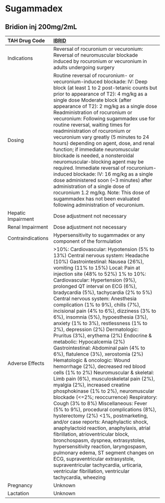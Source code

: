 # Sugammadex

## Bridion inj 200mg/2mL

| TAH Drug Code      | [**IBRID**](https://www.tahsda.org.tw/drugs/hissearch.php?drug_code=IBRID)                                                                                                                                                                                                                                                                                                                                                                                                                                                                                                                                                                                                                                                                                                                                                                                                                                                                                                                                                                                                                                                                                                                                                                                                                                                                                                                                                                                                                                 |
|:-------------------|:-----------------------------------------------------------------------------------------------------------------------------------------------------------------------------------------------------------------------------------------------------------------------------------------------------------------------------------------------------------------------------------------------------------------------------------------------------------------------------------------------------------------------------------------------------------------------------------------------------------------------------------------------------------------------------------------------------------------------------------------------------------------------------------------------------------------------------------------------------------------------------------------------------------------------------------------------------------------------------------------------------------------------------------------------------------------------------------------------------------------------------------------------------------------------------------------------------------------------------------------------------------------------------------------------------------------------------------------------------------------------------------------------------------------------------------------------------------------------------------------------------------|
| Indications        | Reversal of rocuronium or vecuronium: Reversal of neuromuscular blockade induced by rocuronium or vecuronium in adults undergoing surgery                                                                                                                                                                                                                                                                                                                                                                                                                                                                                                                                                                                                                                                                                                                                                                                                                                                                                                                                                                                                                                                                                                                                                                                                                                                                                                                                                                  |
| Dosing             | Routine reversal of rocuronium- or vecuronium-induced blockade: IV: Deep block (at least 1 to 2 post-tetanic counts but prior to appearance of T2): 4 mg/kg as a single dose Moderate block (after appearance of T2): 2 mg/kg as a single dose Readministration of rocuronium or vecuronium: Following sugammadex use for routine reversal, waiting times for readministration of rocuronium or vecuronium vary greatly (5 minutes to 24 hours) depending on agent, dose, and renal function; if immediate neuromuscular blockade is needed, a nonsteroidal neuromuscular-blocking agent may be required. Immediate reversal of rocuronium-induced blockade: IV: 16 mg/kg as a single dose administered soon (~3 minutes) after administration of a single dose of rocuronium 1.2 mg/kg. Note: This dose of sugammadex has not been evaluated following administration of vecuronium.                                                                                                                                                                                                                                                                                                                                                                                                                                                                                                                                                                                                                      |
| Hepatic Impairment | Dose adjustment not necessary                                                                                                                                                                                                                                                                                                                                                                                                                                                                                                                                                                                                                                                                                                                                                                                                                                                                                                                                                                                                                                                                                                                                                                                                                                                                                                                                                                                                                                                                              |
| Renal Impairment   | Dose adjustment not necessary                                                                                                                                                                                                                                                                                                                                                                                                                                                                                                                                                                                                                                                                                                                                                                                                                                                                                                                                                                                                                                                                                                                                                                                                                                                                                                                                                                                                                                                                              |
| Contraindications  | Hypersensitivity to sugammadex or any component of the formulation                                                                                                                                                                                                                                                                                                                                                                                                                                                                                                                                                                                                                                                                                                                                                                                                                                                                                                                                                                                                                                                                                                                                                                                                                                                                                                                                                                                                                                         |
| Adverse Effects    | >10%: Cardiovascular: Hypotension (5% to 13%) Central nervous system: Headache (10%) Gastrointestinal: Nausea (26%), vomiting (11% to 15%) Local: Pain at injection site (48% to 52%) 1% to 10%: Cardiovascular: Hypertension (9%), prolonged QT interval on ECG (6%), bradycardia (5%), tachycardia (2% to 5%) Central nervous system: Anesthesia complication (1% to 9%), chills (7%), incisional pain (4% to 6%), dizziness (3% to 6%), insomnia (5%), hypoesthesia (3%), anxiety (1% to 3%), restlessness (1% to 2%), depression (2%) Dermatologic: Pruritus (3%), erythema (2%) Endocrine & metabolic: Hypocalcemia (2%) Gastrointestinal: Abdominal pain (4% to 6%), flatulence (3%), xerostomia (2%) Hematologic & oncologic: Wound hemorrhage (2%), decreased red blood cells (1% to 2%) Neuromuscular & skeletal: Limb pain (6%), musculoskeletal pain (2%), myalgia (2%), increased creatine phosphokinase (1% to 2%), neuromuscular blockade (<=2%; reoccurrence) Respiratory: Cough (3% to 8%) Miscellaneous: Fever (5% to 9%), procedural complications (8%), hysterectomy (2%) <1%, postmarketing, and/or case reports: Anaphylactic shock, anaphylactoid reaction, anaphylaxis, atrial fibrillation, atrioventricular block, bronchospasm, dyspnea, extrasystoles, hypersensitivity reaction, laryngospasm, pulmonary edema, ST segment changes on ECG, supraventricular extrasystole, supraventricular tachycardia, urticaria, ventricular fibrillation, ventricular tachycardia, wheezing |
| Pregnancy          | Unknown                                                                                                                                                                                                                                                                                                                                                                                                                                                                                                                                                                                                                                                                                                                                                                                                                                                                                                                                                                                                                                                                                                                                                                                                                                                                                                                                                                                                                                                                                                    |
| Lactation          | Unknown                                                                                                                                                                                                                                                                                                                                                                                                                                                                                                                                                                                                                                                                                                                                                                                                                                                                                                                                                                                                                                                                                                                                                                                                                                                                                                                                                                                                                                                                                                    |

